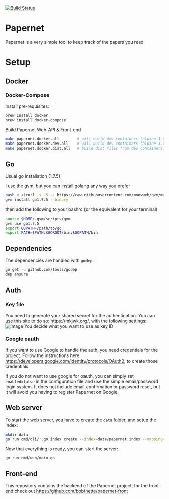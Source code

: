 [![Build Status](https://travis-ci.org/bobinette/papernet.svg?branch=master)](https://travis-ci.org/bobinette/papernet)

# Papernet

Papernet is a very simple tool to keep track of the papers you read.

# Setup

## Docker

### Docker-Compose

Install pre-requisites:
```bash
brew install docker
brew install docker-compose
```

Build Papernet Web-API & Front-end
```bash
make papernet.docker.all     	# will build dev containers (alpine 3.6), build dist files and wrap them into small containers (scratch or alpine 3.6)
make papernet.docker.dev.all 	# will build dev containers (alpine 3.6), shared locally generated output
make papernet.docker.dist.all	# build dist files from dev containers, wrap them into small containers (scratch or alpine 3.6)
```

## Go
Usual go installation (1.7.5)

I use the gvm, but you can install golang any way you prefer
```bash
bash < <(curl -s -S -L https://raw.githubusercontent.com/moovweb/gvm/master/binscripts/gvm-installer)
gvm install go1.7.5 --binary
```

then add the following to your bashrc (or the equivalent for your terminal)
```bash
source $HOME/.gvm/scripts/gvm
gvm use go1.7.5
export GOPATH=/path/to/go
export PATH=$PATH:$GOROOT/bin:$GOPATH/bin
```

## Dependencies
The dependencies are handled with `godep`:
```bash
go get -u github.com/tools/godep
dep ensure
```

## Auth

### Key file

You need to generate your shared secret for the authentication. You can use this site to do so: https://mkjwk.org/, with the following settings:
![image](https://cloud.githubusercontent.com/assets/9349295/26157368/53806e4e-3b19-11e7-816e-6f9f8f774a5b.png)
You decide what you want to use as key ID

### Google oauth

If you want to use Google to handle the auth, you need credentials for the project. Follow the instructions here: https://developers.google.com/identity/protocols/OAuth2, to create those credentials.

If you do not want to use google for oauth, you can simply set `enabled=false` in the configuration file and use the simple email/password login system. It does not include email confirmation or password reset, but it will avoid you having to register Papernet on Google.

## Web server
To start the web server, you have to create the `data` folder, and setup the index:
```bash
mkdir data
go run cmd/cli/*.go index create --index=data/papernet.index --mapping=bleve/mapping.json
```

Now that everything is ready, you can start the server:
```bash
go run cmd/web/main.go
```

## Front-end
This repository contains the backend of the Papernet project, for the front-end check out https://github.com/bobinette/papernet-front
